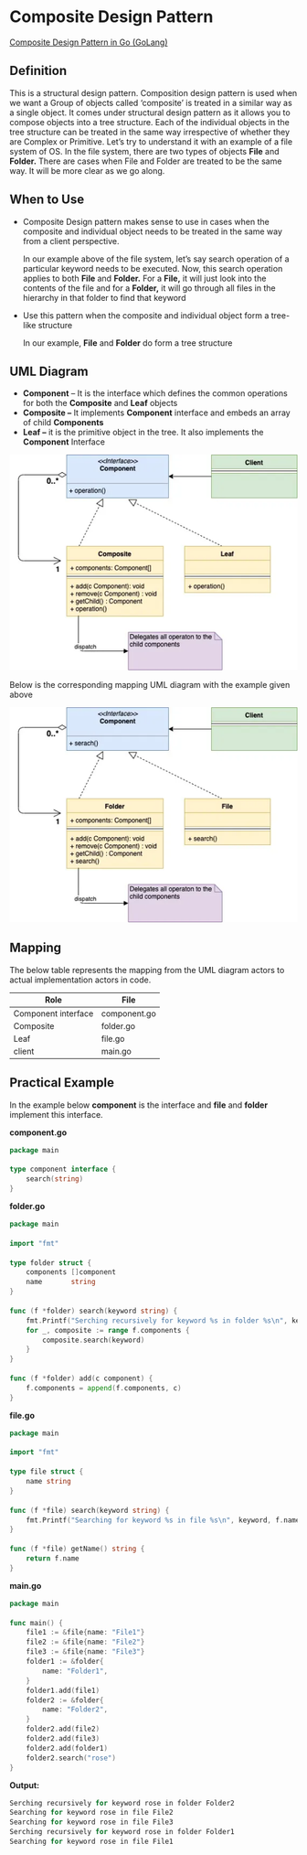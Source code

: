 # Composite Design Pattern

[Composite Design Pattern in Go (GoLang)](https://golangbyexample.com/composite-design-pattern-golang/)

## Definition

This is a structural design pattern. Composition design pattern is used when we want a Group of objects called ‘composite’ is treated in a similar way as a single object. It comes under structural design pattern as it allows you to compose objects into a tree structure. Each of the individual objects in the tree structure can be treated in the same way irrespective of whether they are Complex or Primitive.
Let’s try to understand it with an example of a file system of OS. In the file system, there are two types of objects **File** and **Folder.** There are cases when File and Folder are treated to be the same way. It will be more clear as we go along.

## When to Use

- Composite Design pattern makes sense to use in cases when the composite and individual object needs to be treated in the same way from a client perspective.

  In our example above of the file system, let’s say search operation of a particular keyword needs to be executed. Now, this search operation applies to both **File** and **Folder.** For a **File,** it will just look into the contents of the file and for a **Folder,** it will go through all files in the hierarchy in that folder to find that keyword

- Use this pattern when the composite and individual object form a tree-like structure

  In our example, **File** and **Folder** do form a tree structure

## UML Diagram

- **Component** – It is the interface which defines the common operations for both the **Composite** and **Leaf** objects
- **Composite –** It implements **Component** interface and embeds an array of child **Components**
- **Leaf –** it is the primitive object in the tree. It also implements the **Component** Interface

![Composite-Design-Pattern-1](images/Composite-Design-Pattern-1.webp)

Below is the corresponding mapping UML diagram with the example given above

![Composite-Design-Pattern-2](images/Composite-Design-Pattern-2.webp)

## Mapping

The below table represents the mapping from the UML diagram actors to actual implementation actors in code.

| Role                | File         |
| ------------------- | ------------ |
| Component interface | component.go |
| Composite           | folder.go    |
| Leaf                | file.go      |
| client              | main.go      |

## Practical Example

In the example below **component** is the interface and **file** and **folder** implement this interface.

**component.go**

```go
package main

type component interface {
    search(string)
}
```

**folder.go**

```go
package main

import "fmt"

type folder struct {
    components []component
    name       string
}

func (f *folder) search(keyword string) {
    fmt.Printf("Serching recursively for keyword %s in folder %s\n", keyword, f.name)
    for _, composite := range f.components {
        composite.search(keyword)
    }
}

func (f *folder) add(c component) {
    f.components = append(f.components, c)
}
```

**file.go**

```go
package main

import "fmt"

type file struct {
    name string
}

func (f *file) search(keyword string) {
    fmt.Printf("Searching for keyword %s in file %s\n", keyword, f.name)
}

func (f *file) getName() string {
    return f.name
}
```

**main.go**

```go
package main

func main() {
    file1 := &file{name: "File1"}
    file2 := &file{name: "File2"}
    file3 := &file{name: "File3"}
    folder1 := &folder{
        name: "Folder1",
    }
    folder1.add(file1)
    folder2 := &folder{
        name: "Folder2",
    }
    folder2.add(file2)
    folder2.add(file3)
    folder2.add(folder1)
    folder2.search("rose")
}
```

**Output:**

```go
Serching recursively for keyword rose in folder Folder2
Searching for keyword rose in file File2
Searching for keyword rose in file File3
Serching recursively for keyword rose in folder Folder1
Searching for keyword rose in file File1
```
